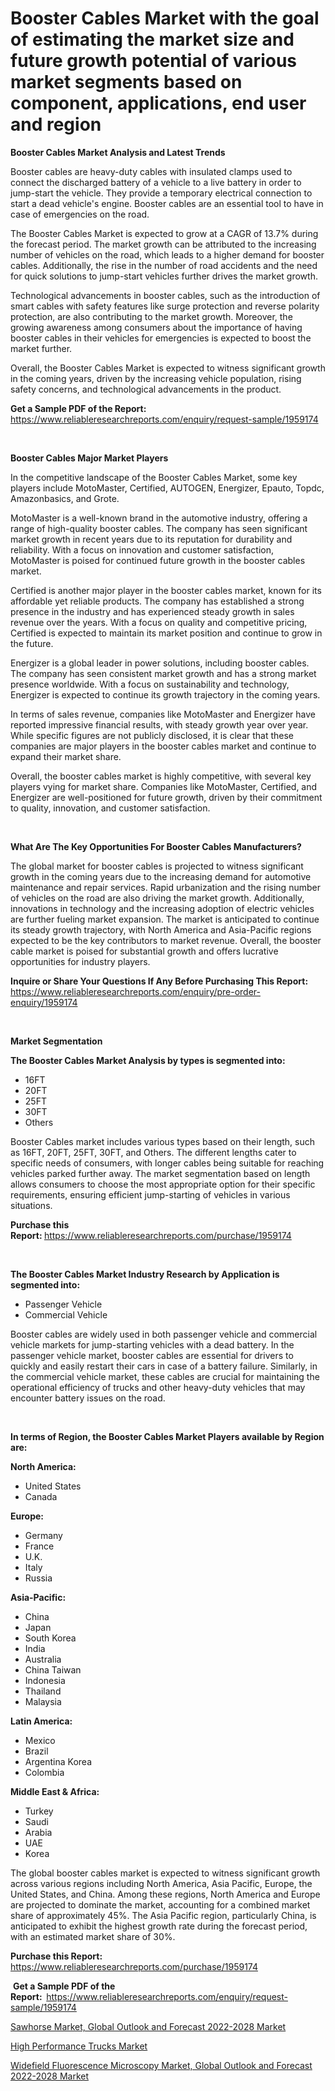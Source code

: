 <p><h1>Booster Cables Market with the goal of estimating the market size and future growth potential of various market segments based on component, applications, end user and region</h1></p><p><strong>Booster Cables Market Analysis and Latest Trends</strong></p>
<p><p>Booster cables are heavy-duty cables with insulated clamps used to connect the discharged battery of a vehicle to a live battery in order to jump-start the vehicle. They provide a temporary electrical connection to start a dead vehicle's engine. Booster cables are an essential tool to have in case of emergencies on the road.</p><p>The Booster Cables Market is expected to grow at a CAGR of 13.7% during the forecast period. The market growth can be attributed to the increasing number of vehicles on the road, which leads to a higher demand for booster cables. Additionally, the rise in the number of road accidents and the need for quick solutions to jump-start vehicles further drives the market growth.</p><p>Technological advancements in booster cables, such as the introduction of smart cables with safety features like surge protection and reverse polarity protection, are also contributing to the market growth. Moreover, the growing awareness among consumers about the importance of having booster cables in their vehicles for emergencies is expected to boost the market further.</p><p>Overall, the Booster Cables Market is expected to witness significant growth in the coming years, driven by the increasing vehicle population, rising safety concerns, and technological advancements in the product.</p></p>
<p><strong>Get a Sample PDF of the Report:&nbsp;</strong> <a href="https://www.reliableresearchreports.com/enquiry/request-sample/1959174">https://www.reliableresearchreports.com/enquiry/request-sample/1959174</a></p>
<p>&nbsp;</p>
<p><strong>Booster Cables Major Market Players</strong></p>
<p><p>In the competitive landscape of the Booster Cables Market, some key players include MotoMaster, Certified, AUTOGEN, Energizer, Epauto, Topdc, Amazonbasics, and Grote. </p><p>MotoMaster is a well-known brand in the automotive industry, offering a range of high-quality booster cables. The company has seen significant market growth in recent years due to its reputation for durability and reliability. With a focus on innovation and customer satisfaction, MotoMaster is poised for continued future growth in the booster cables market.</p><p>Certified is another major player in the booster cables market, known for its affordable yet reliable products. The company has established a strong presence in the industry and has experienced steady growth in sales revenue over the years. With a focus on quality and competitive pricing, Certified is expected to maintain its market position and continue to grow in the future.</p><p>Energizer is a global leader in power solutions, including booster cables. The company has seen consistent market growth and has a strong market presence worldwide. With a focus on sustainability and technology, Energizer is expected to continue its growth trajectory in the coming years.</p><p>In terms of sales revenue, companies like MotoMaster and Energizer have reported impressive financial results, with steady growth year over year. While specific figures are not publicly disclosed, it is clear that these companies are major players in the booster cables market and continue to expand their market share.</p><p>Overall, the booster cables market is highly competitive, with several key players vying for market share. Companies like MotoMaster, Certified, and Energizer are well-positioned for future growth, driven by their commitment to quality, innovation, and customer satisfaction.</p></p>
<p>&nbsp;</p>
<p><strong>What Are The Key Opportunities For Booster Cables Manufacturers?</strong></p>
<p><p>The global market for booster cables is projected to witness significant growth in the coming years due to the increasing demand for automotive maintenance and repair services. Rapid urbanization and the rising number of vehicles on the road are also driving the market growth. Additionally, innovations in technology and the increasing adoption of electric vehicles are further fueling market expansion. The market is anticipated to continue its steady growth trajectory, with North America and Asia-Pacific regions expected to be the key contributors to market revenue. Overall, the booster cable market is poised for substantial growth and offers lucrative opportunities for industry players.</p></p>
<p><strong>Inquire or Share Your Questions If Any Before Purchasing This Report:</strong> <a href="https://www.reliableresearchreports.com/enquiry/pre-order-enquiry/1959174">https://www.reliableresearchreports.com/enquiry/pre-order-enquiry/1959174</a></p>
<p>&nbsp;</p>
<p><strong>Market Segmentation</strong></p>
<p><strong>The Booster Cables Market Analysis by types is segmented into:</strong></p>
<p><ul><li>16FT</li><li>20FT</li><li>25FT</li><li>30FT</li><li>Others</li></ul></p>
<p><p>Booster Cables market includes various types based on their length, such as 16FT, 20FT, 25FT, 30FT, and Others. The different lengths cater to specific needs of consumers, with longer cables being suitable for reaching vehicles parked further away. The market segmentation based on length allows consumers to choose the most appropriate option for their specific requirements, ensuring efficient jump-starting of vehicles in various situations.</p></p>
<p><strong>Purchase this Report:&nbsp;</strong><a href="https://www.reliableresearchreports.com/purchase/1959174">https://www.reliableresearchreports.com/purchase/1959174</a></p>
<p>&nbsp;</p>
<p><strong>The Booster Cables Market Industry Research by Application is segmented into:</strong></p>
<p><ul><li>Passenger Vehicle</li><li>Commercial Vehicle</li></ul></p>
<p><p>Booster cables are widely used in both passenger vehicle and commercial vehicle markets for jump-starting vehicles with a dead battery. In the passenger vehicle market, booster cables are essential for drivers to quickly and easily restart their cars in case of a battery failure. Similarly, in the commercial vehicle market, these cables are crucial for maintaining the operational efficiency of trucks and other heavy-duty vehicles that may encounter battery issues on the road.</p></p>
<p>&nbsp;</p>
<p><strong>In terms of Region, the Booster Cables Market Players available by Region are:</strong></p>
<p>
    <p> <strong> North America: </strong>
        <ul>
            <li>United States</li>
            <li>Canada</li>
        </ul>
        </p> 
    <p> <strong> Europe: </strong>
        <ul>
            <li>Germany</li>
            <li>France</li>
            <li>U.K.</li>
            <li>Italy</li>
            <li>Russia</li>
        </ul>
        </p> 
    <p> <strong> Asia-Pacific: </strong>
        <ul>
            <li>China</li>
            <li>Japan</li>
            <li>South Korea</li>
            <li>India</li>
            <li>Australia</li>
            <li>China Taiwan</li>
            <li>Indonesia</li>
            <li>Thailand</li>
            <li>Malaysia</li>
        </ul>
        </p> 
    <p> <strong> Latin America: </strong>
        <ul>
            <li>Mexico</li>
            <li>Brazil</li>
            <li>Argentina Korea</li>
            <li>Colombia</li>
        </ul>
        </p> 
    <p> <strong> Middle East & Africa: </strong>
        <ul>
            <li>Turkey</li>
            <li>Saudi</li>
            <li>Arabia</li>
            <li>UAE</li>
            <li>Korea</li>
        </ul>
    </p>
    </p>
<p><p>The global booster cables market is expected to witness significant growth across various regions including North America, Asia Pacific, Europe, the United States, and China. Among these regions, North America and Europe are projected to dominate the market, accounting for a combined market share of approximately 45%. The Asia Pacific region, particularly China, is anticipated to exhibit the highest growth rate during the forecast period, with an estimated market share of 30%.</p></p>
<p><strong>Purchase this Report: </strong><a href="https://www.reliableresearchreports.com/purchase/1959174">https://www.reliableresearchreports.com/purchase/1959174</a></p>
<p>&nbsp;<strong>Get a Sample PDF of the Report:&nbsp;&nbsp;</strong><a href="https://www.reliableresearchreports.com/enquiry/request-sample/1959174">https://www.reliableresearchreports.com/enquiry/request-sample/1959174</a></p>
<p><strong></strong></p>
<p><p><a href="https://view.publitas.com/reportprime-1/sawhorse-market-global-outlook-and-forecast-2022-2028-market-challenges-opportunities-and-growth-drivers-and-major-market-players-forecasted-for-period-from-2023-2030/">Sawhorse Market, Global Outlook and Forecast 2022-2028 Market</a></p><p><a href="https://github.com/Alonsoolds3wq1d81czn8rbol/Market-Research-Report-List-1/blob/main/high-performance-trucks-market.md">High Performance Trucks Market</a></p><p><a href="https://view.publitas.com/reportprime-1/widefield-fluorescence-microscopy-market-global-outlook-and-forecast-2022-2028-market-research-report-provides-thorough-industry-overview-which-offers-an-in-depth-analysis-of-product-trends-and-new-market-divisions/">Widefield Fluorescence Microscopy Market, Global Outlook and Forecast 2022-2028 Market</a></p></p>